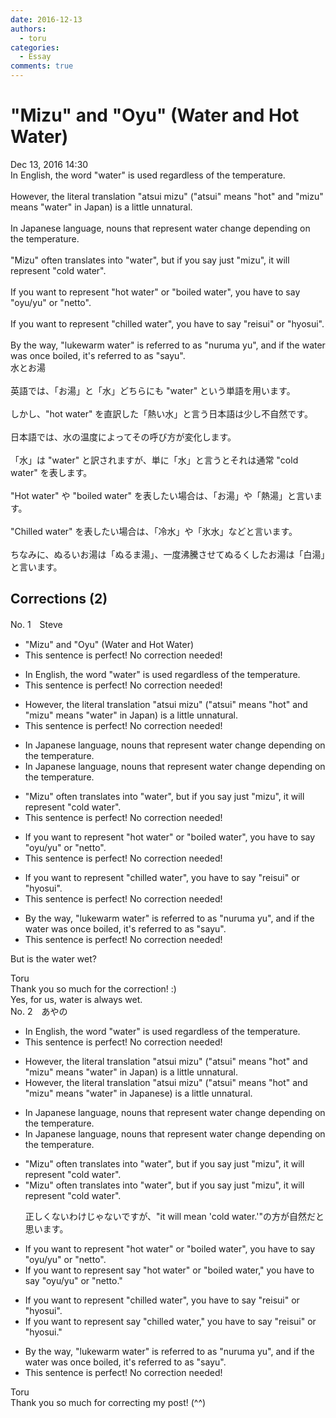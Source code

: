 ```yaml
---
date: 2016-12-13
authors:
  - toru
categories:
  - Essay
comments: true
---
```


# "Mizu" and "Oyu" (Water and Hot Water)
<div class="date">Dec 13, 2016 14:30</div>
<div id="post"><div id="body_show_ori">
In English, the word "water" is used regardless of the temperature.<br/><br/>However, the literal translation "atsui mizu" ("atsui" means "hot" and "mizu" means "water" in Japan) is a little unnatural.<br/><br/>In Japanese language, nouns that represent water change depending on the temperature.<br/><br/>"Mizu" often translates into "water", but if you say just "mizu", it will represent "cold water".<br/><br/>If you want to represent "hot water" or "boiled water", you have to say "oyu/yu" or "netto".<br/><br/>If you want to represent "chilled water", you have to say "reisui" or "hyosui".<br/><br/>By the way, "lukewarm water" is referred to as "nuruma yu", and if the water was once boiled, it's referred to as "sayu".
</div></div>

<!-- more -->

<div id="post_ja"><div id="body_show_mo">
水とお湯<br/><br/>英語では、「お湯」と「水」どちらにも "water" という単語を用います。<br/><br/>しかし、"hot water" を直訳した「熱い水」と言う日本語は少し不自然です。<br/><br/>日本語では、水の温度によってその呼び方が変化します。<br/><br/>「水」は "water" と訳されますが、単に「水」と言うとそれは通常 "cold water" を表します。<br/><br/>"Hot water" や "boiled water" を表したい場合は、「お湯」や「熱湯」と言います。<br/><br/>"Chilled water" を表したい場合は、「冷水」や「氷水」などと言います。<br/><br/>ちなみに、ぬるいお湯は「ぬるま湯」、一度沸騰させてぬるくしたお湯は「白湯」と言います。
</div></div>

## Corrections (2)
<div id="block"><div class="first_name"> No. 1　<span class="just_name">Steve</span></div><div id="block2">
<ul class="correction_field">
<li class="incorrect">"Mizu" and "Oyu" (Water and Hot Water)</li>
<li class="corrected perfect">This sentence is perfect! No correction needed!</li>
</ul>
<ul class="correction_field">
<li class="incorrect">In English, the word "water" is used regardless of the temperature.</li>
<li class="corrected perfect">This sentence is perfect! No correction needed!</li>
</ul>
<ul class="correction_field">
<li class="incorrect">However, the literal translation "atsui mizu" ("atsui" means "hot" and "mizu" means "water" in Japan) is a little unnatural.</li>
<li class="corrected perfect">This sentence is perfect! No correction needed!</li>
</ul>
<ul class="correction_field">
<li class="incorrect">In Japanese language, nouns that represent water change depending on the temperature.</li>
<li class="corrected correct">
In Japanese <span class="sline"><span class="f_red">language</span></span>, nouns that represent water change depending on the temperature.
</li>
</ul>
<ul class="correction_field">
<li class="incorrect">"Mizu" often translates into "water", but if you say just "mizu", it will represent "cold water".</li>
<li class="corrected perfect">This sentence is perfect! No correction needed!</li>
</ul>
<ul class="correction_field">
<li class="incorrect">If you want to represent "hot water" or "boiled water", you have to say "oyu/yu" or "netto".</li>
<li class="corrected perfect">This sentence is perfect! No correction needed!</li>
</ul>
<ul class="correction_field">
<li class="incorrect">If you want to represent "chilled water", you have to say "reisui" or "hyosui".</li>
<li class="corrected perfect">This sentence is perfect! No correction needed!</li>
</ul>
<ul class="correction_field">
<li class="incorrect">By the way, "lukewarm water" is referred to as "nuruma yu", and if the water was once boiled, it's referred to as "sayu".</li>
<li class="corrected perfect">This sentence is perfect! No correction needed!</li>
</ul>
<p class="comment_small">
 But is the water wet?
</p>

</div><div class="name"><span class="just_name">Toru</span><br>
Thank you so much for the correction! :)<br/>Yes, for us, water is always wet.
</div>
</div>
<div id="block"><div class="first_name"> No. 2　<span class="just_name">あやの</span></div><div id="block2">
<ul class="correction_field">
<li class="incorrect">In English, the word "water" is used regardless of the temperature.</li>
<li class="corrected perfect">This sentence is perfect! No correction needed!</li>
</ul>
<ul class="correction_field">
<li class="incorrect">However, the literal translation "atsui mizu" ("atsui" means "hot" and "mizu" means "water" in Japan) is a little unnatural.</li>
<li class="corrected correct">
However, the literal translation "atsui mizu" ("atsui" means "hot" and "mizu" means "water" in Japan<span class="f_red">ese</span>) is a little unnatural.
</li>
</ul>
<ul class="correction_field">
<li class="incorrect">In Japanese language, nouns that represent water change depending on the temperature.</li>
<li class="corrected correct">
In Japanese <span class="f_gray"><span class="sline">language</span></span>, nouns that represent water change depending on the temperature.
</li>
</ul>
<ul class="correction_field">
<li class="incorrect">"Mizu" often translates into "water", but if you say just "mizu", it will represent "cold water".</li>
<li class="corrected correct">
"Mizu" often translates into "water", but if you say just "mizu", it will <span class="f_blue">represent</span> "cold water".
<p class="correction_comment">正しくないわけじゃないですが、"it will mean 'cold water.'"の方が自然だと思います。</p>
</li>
</ul>
<ul class="correction_field">
<li class="incorrect">If you want to represent "hot water" or "boiled water", you have to say "oyu/yu" or "netto".</li>
<li class="corrected correct">
If you want to <span class="f_gray"><span class="sline">represent</span></span> <span class="f_red">say</span> "hot water" or "boiled water," you have to say "oyu/yu" or "netto."
</li>
</ul>
<ul class="correction_field">
<li class="incorrect">If you want to represent "chilled water", you have to say "reisui" or "hyosui".</li>
<li class="corrected correct">
If you want to <span class="f_gray"><span class="sline">represent</span></span> <span class="f_red">say</span> "chilled water," you have to say "reisui" or "hyosui."
</li>
</ul>
<ul class="correction_field">
<li class="incorrect">By the way, "lukewarm water" is referred to as "nuruma yu", and if the water was once boiled, it's referred to as "sayu".</li>
<li class="corrected perfect">This sentence is perfect! No correction needed!</li>
</ul>
</div><div class="name"><span class="just_name">Toru</span><br>
Thank you so much for correcting my post! (^^)
</div>
</div>
